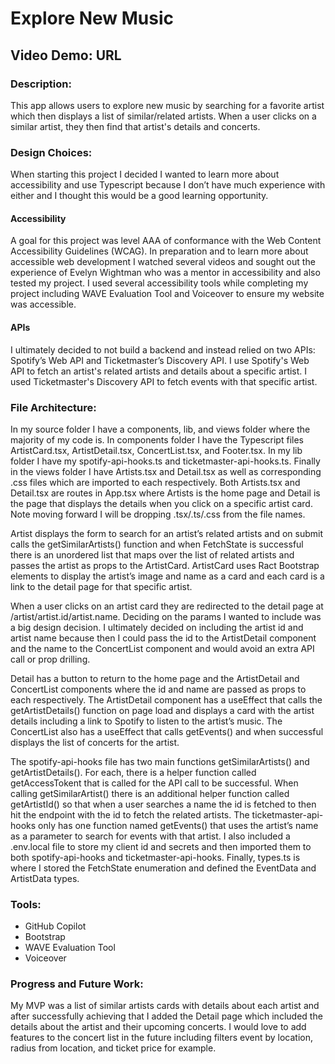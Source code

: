 # Explore New Music

## Video Demo: URL

### Description:

This app allows users to explore new music by searching for a favorite artist which then displays a list of similar/related artists. When a user clicks on a similar artist, they then find that artist's details and concerts.

### Design Choices:

When starting this project I decided I wanted to learn more about accessibility and use Typescript because I don’t have much experience with either and I thought this would be a good learning opportunity.

#### Accessibility

A goal for this project was level AAA of conformance with the Web Content Accessibility Guidelines (WCAG). In preparation and to learn more about accessible web development I watched several videos and sought out the experience of Evelyn Wightman who was a mentor in accessibility and also tested my project. I used several accessibility tools while completing my project including WAVE Evaluation Tool and Voiceover to ensure my website was accessible.

#### APIs

I ultimately decided to not build a backend and instead relied on two APIs: Spotify’s Web API and Ticketmaster’s Discovery API. I use Spotify's Web API to fetch an artist's related artists and details about a specific artist. I used Ticketmaster's Discovery API to fetch events with that specific artist.

### File Architecture:

In my source folder I have a components, lib, and views folder where the majority of my code is. In components folder I have the Typescript files ArtistCard.tsx, ArtistDetail.tsx, ConcertList.tsx, and Footer.tsx. In my lib folder I have my spotify-api-hooks.ts and ticketmaster-api-hooks.ts. Finally in the views folder I have Artists.tsx and Detail.tsx as well as corresponding .css files which are imported to each respectively. Both Artists.tsx and Detail.tsx are routes in App.tsx where Artists is the home page and Detail is the page that displays the details when you click on a specific artist card. Note moving forward I will be dropping .tsx/.ts/.css from the file names.

Artist displays the form to search for an artist’s related artists and on submit calls the getSimilarArtists() function and when FetchState is successful there is an unordered list that maps over the list of related artists and passes the artist as props to the ArtistCard. ArtistCard uses Ract Bootstrap elements to display the artist’s image and name as a card and each card is a link to the detail page for that specific artist.

When a user clicks on an artist card they are redirected to the detail page at /artist/artist.id/artist.name. Deciding on the params I wanted to include was a big design decision. I ultimately decided on including the artist id and artist name because then I could pass the id to the ArtistDetail component and the name to the ConcertList component and would avoid an extra API call or prop drilling.

Detail has a button to return to the home page and the ArtistDetail and ConcertList components where the id and name are passed as props to each respectively. The ArtistDetail component has a useEffect that calls the getArtistDetails() function on page load and displays a card with the artist details including a link to Spotify to listen to the artist’s music. The ConcertList also has a useEffect that calls getEvents() and when successful displays the list of concerts for the artist.

The spotify-api-hooks file has two main functions getSimilarArtists() and getArtistDetails(). For each, there is a helper function called getAccessTokent that is called for the API call to be successful. When calling getSimilarArtist() there is an additional helper function called getArtistId() so that when a user searches a name the id is fetched to then hit the endpoint with the id to fetch the related artists. The ticketmaster-api-hooks only has one function named getEvents() that uses the artist’s name as a parameter to search for events with that artist. I also included a .env.local file to store my client id and secrets and then imported them to both spotify-api-hooks and ticketmaster-api-hooks. Finally, types.ts is where I stored the FetchState enumeration and defined the EventData and ArtistData types.

### Tools:

- GitHub Copilot
- Bootstrap
- WAVE Evaluation Tool
- Voiceover

### Progress and Future Work:

My MVP was a list of similar artists cards with details about each artist and after successfully achieving that I added the Detail page which included the details about the artist and their upcoming concerts. I would love to add features to the concert list in the future including filters event by location, radius from location, and ticket price for example.

